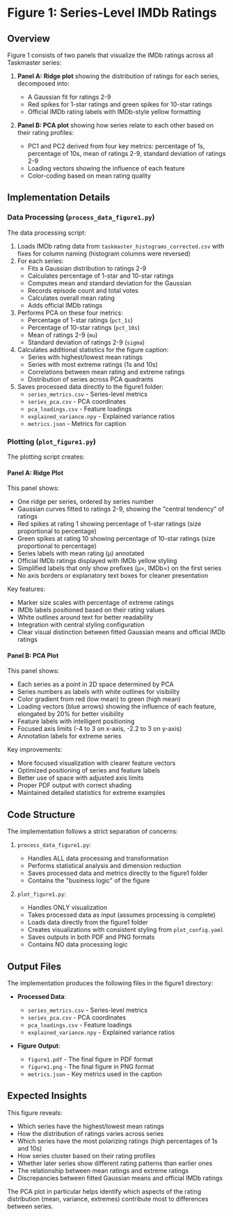 # Figure 1: Series-Level IMDb Ratings

## Overview

Figure 1 consists of two panels that visualize the IMDb ratings across all Taskmaster series:

1. **Panel A: Ridge plot** showing the distribution of ratings for each series, decomposed into:
   - A Gaussian fit for ratings 2-9
   - Red spikes for 1-star ratings and green spikes for 10-star ratings
   - Official IMDb rating labels with IMDb-style yellow formatting

2. **Panel B: PCA plot** showing how series relate to each other based on their rating profiles:
   - PC1 and PC2 derived from four key metrics: percentage of 1s, percentage of 10s, mean of ratings 2-9, standard deviation of ratings 2-9
   - Loading vectors showing the influence of each feature
   - Color-coding based on mean rating quality

## Implementation Details

### Data Processing (`process_data_figure1.py`)

The data processing script:

1. Loads IMDb rating data from `taskmaster_histograms_corrected.csv` with fixes for column naming (histogram columns were reversed)
2. For each series:
   - Fits a Gaussian distribution to ratings 2-9
   - Calculates percentage of 1-star and 10-star ratings
   - Computes mean and standard deviation for the Gaussian
   - Records episode count and total votes
   - Calculates overall mean rating
   - Adds official IMDb ratings
3. Performs PCA on these four metrics:
   - Percentage of 1-star ratings (`pct_1s`)
   - Percentage of 10-star ratings (`pct_10s`)
   - Mean of ratings 2-9 (`mu`)
   - Standard deviation of ratings 2-9 (`sigma`)
4. Calculates additional statistics for the figure caption:
   - Series with highest/lowest mean ratings
   - Series with most extreme ratings (1s and 10s)
   - Correlations between mean rating and extreme ratings
   - Distribution of series across PCA quadrants
5. Saves processed data directly to the figure1 folder:
   - `series_metrics.csv` - Series-level metrics
   - `series_pca.csv` - PCA coordinates
   - `pca_loadings.csv` - Feature loadings
   - `explained_variance.npy` - Explained variance ratios
   - `metrics.json` - Metrics for caption

### Plotting (`plot_figure1.py`)

The plotting script creates:

#### Panel A: Ridge Plot

This panel shows:

- One ridge per series, ordered by series number
- Gaussian curves fitted to ratings 2-9, showing the "central tendency" of ratings
- Red spikes at rating 1 showing percentage of 1-star ratings (size proportional to percentage)
- Green spikes at rating 10 showing percentage of 10-star ratings (size proportional to percentage)
- Series labels with mean rating (μ) annotated
- Official IMDb ratings displayed with IMDb yellow styling
- Simplified labels that only show prefixes (μ=, IMDb=) on the first series
- No axis borders or explanatory text boxes for cleaner presentation

Key features:

- Marker size scales with percentage of extreme ratings
- IMDb labels positioned based on their rating values
- White outlines around text for better readability
- Integration with central styling configuration
- Clear visual distinction between fitted Gaussian means and official IMDb ratings

#### Panel B: PCA Plot

This panel shows:

- Each series as a point in 2D space determined by PCA
- Series numbers as labels with white outlines for visibility
- Color gradient from red (low mean) to green (high mean)
- Loading vectors (blue arrows) showing the influence of each feature, elongated by 20% for better visibility
- Feature labels with intelligent positioning
- Focused axis limits (-4 to 3 on x-axis, -2.2 to 3 on y-axis)
- Annotation labels for extreme series

Key improvements:

- More focused visualization with clearer feature vectors
- Optimized positioning of series and feature labels
- Better use of space with adjusted axis limits
- Proper PDF output with correct shading
- Maintained detailed statistics for extreme examples

## Code Structure

The implementation follows a strict separation of concerns:

1. `process_data_figure1.py`:
   - Handles ALL data processing and transformation
   - Performs statistical analysis and dimension reduction
   - Saves processed data and metrics directly to the figure1 folder
   - Contains the "business logic" of the figure

2. `plot_figure1.py`:
   - Handles ONLY visualization
   - Takes processed data as input (assumes processing is complete)
   - Loads data directly from the figure1 folder
   - Creates visualizations with consistent styling from `plot_config.yaml`
   - Saves outputs in both PDF and PNG formats
   - Contains NO data processing logic

## Output Files

The implementation produces the following files in the figure1 directory:

- **Processed Data**:
  - `series_metrics.csv` - Series-level metrics
  - `series_pca.csv` - PCA coordinates
  - `pca_loadings.csv` - Feature loadings
  - `explained_variance.npy` - Explained variance ratios

- **Figure Output**:
  - `figure1.pdf` - The final figure in PDF format
  - `figure1.png` - The final figure in PNG format
  - `metrics.json` - Key metrics used in the caption

## Expected Insights

This figure reveals:

- Which series have the highest/lowest mean ratings
- How the distribution of ratings varies across series
- Which series have the most polarizing ratings (high percentages of 1s and 10s)
- How series cluster based on their rating profiles
- Whether later series show different rating patterns than earlier ones
- The relationship between mean ratings and extreme ratings
- Discrepancies between fitted Gaussian means and official IMDb ratings

The PCA plot in particular helps identify which aspects of the rating distribution (mean, variance, extremes) contribute most to differences between series. 